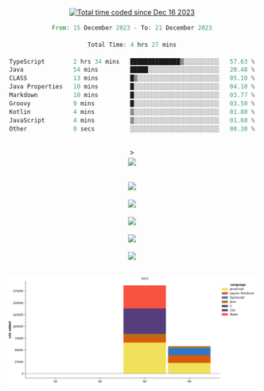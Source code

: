 <div align="center">

<a href="https://wakatime.com/@018c74be-a813-47e1-9abd-30269ed682ed"><img src="https://wakatime.com/badge/user/018c74be-a813-47e1-9abd-30269ed682ed.svg" alt="Total time coded since Dec 16 2023" /></a><br/>
<!--START_SECTION:waka-->

```rust
From: 15 December 2023 - To: 21 December 2023

Total Time: 4 hrs 27 mins

TypeScript        2 hrs 34 mins   ██████████████▒░░░░░░░░░░   57.63 %
Java              54 mins         █████░░░░░░░░░░░░░░░░░░░░   20.48 %
CLASS             13 mins         █▒░░░░░░░░░░░░░░░░░░░░░░░   05.10 %
Java Properties   10 mins         █░░░░░░░░░░░░░░░░░░░░░░░░   04.10 %
Markdown          10 mins         █░░░░░░░░░░░░░░░░░░░░░░░░   03.77 %
Groovy            9 mins          █░░░░░░░░░░░░░░░░░░░░░░░░   03.50 %
Kotlin            4 mins          ▒░░░░░░░░░░░░░░░░░░░░░░░░   01.80 %
JavaScript        4 mins          ▒░░░░░░░░░░░░░░░░░░░░░░░░   01.60 %
Other             0 secs          ░░░░░░░░░░░░░░░░░░░░░░░░░   00.30 %
```

<!--END_SECTION:waka-->
<br/>><br/>
  <img align="center" src="https://wakatime.com/share/@walidbosso/db894e4f-2607-4d1d-985f-a2ae5d7f49b4.svg"  /><br/><br/>
  
  <img align="center" src="https://wakatime.com/share/@walidbosso/afe9ba99-0bda-494f-8dee-e995a3459867.svg"  /><br/><br/>
  <img align="center" src="https://wakatime.com/share/@walidbosso/96efc5cb-6590-4979-a807-eb5cb321c9a0.svg"  />
  <br/><br/>
  <img align="center" src="https://wakatime.com/share/@walidbosso/1f6c837d-82ac-4f3a-a78b-3720e7025471.svg"  />
<br/><br/>
<img align="center" src="https://wakatime.com/share/@walidbosso/a9d64b7f-faf3-423b-8423-9465949f88f2.svg"  />
<br/><br/>
  <img align="center" src="https://wakatime.com/share/@walidbosso/1f6c837d-82ac-4f3a-a78b-3720e7025471.svg"  />
<br/><br/>


  <img align="center" src="./assets/bar_graph.png"  />

